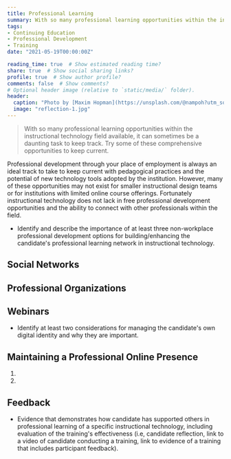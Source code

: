```yaml
---
title: Professional Learning
summary: With so many professional learning opportunities within the instructional technology field available, it can sometimes be a daunting task to keep track. Try some of these comprehensive opportunities to keep current.
tags:
- Continuing Education
- Professional Development
- Training
date: "2021-05-19T00:00:00Z"

reading_time: true  # Show estimated reading time?
share: true  # Show social sharing links?
profile: true  # Show author profile?
comments: false  # Show comments?
# Optional header image (relative to `static/media/` folder).
header:
  caption: "Photo by [Maxim Hopman](https://unsplash.com/@nampoh?utm_source=unsplash&amp;utm_medium=referral&amp;utm_content=creditCopyText) on [Unsplash](https://unsplash.com/s/photos/education-future?utm_source=unsplash&amp;utm_medium=referral&amp;utm_content=creditCopyText)"
  image: "reflection-1.jpg"
---
```


> With so many professional learning opportunities within the instructional technology field available, it can sometimes be a daunting task to keep track. Try some of these comprehensive opportunities to keep current.

Professional development through your place of employment is always an ideal track to take to keep current with pedagogical practices and the potential of new technology tools adopted by the institution. However, many of these opportunities may not exist for smaller instructional design teams or for institutions with limited online course offerings. Fortunately instructional technology does not lack in free professional development opportunities and the ability to connect with other professionals within the field.

* Identify and describe the importance of at least three non-workplace professional development options for building/enhancing the candidate's professional learning network in instructional technology.

## Social Networks



## Professional Organizations



## Webinars


* Identify at least two considerations for managing the candidate's own digital identity and why they are important.

## Maintaining a Professional Online Presence

1.
2.

## Feedback

* Evidence that demonstrates how candidate has supported others in professional learning of a specific instructional technology, including evaluation of the training's effectiveness (i.e, candidate reflection, link to a video of candidate conducting a training, link to evidence of a training that includes participant feedback).

> 

>

>

>
